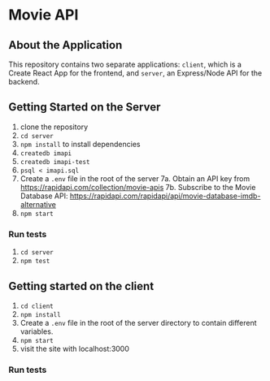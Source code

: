 # Movie API

## About the Application

This repository contains two separate applications: `client`, which is a Create React App for the frontend, and `server`, an Express/Node API for the backend.

## Getting Started on the Server

1. clone the repository
2. `cd server`
3. `npm install` to install dependencies
4. `createdb imapi`
5. `createdb imapi-test`
6. `psql < imapi.sql`
7. Create a `.env` file in the root of the server
    7a. Obtain an API key from https://rapidapi.com/collection/movie-apis
    7b. Subscribe to the Movie Database API: https://rapidapi.com/rapidapi/api/movie-database-imdb-alternative
8. `npm start`

### Run tests

1. `cd server`
2. `npm test`

## Getting started on the client

1. `cd client`
2. `npm install`
3. Create a `.env` file in the root of the server directory to contain different variables.
4. `npm start` 
5. visit the site with localhost:3000

### Run tests